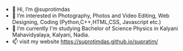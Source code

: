 - 👋 Hi, I’m @suprotimdas
- 👀 I’m interested in Photography, Photos and Video
Editing, Web Designing, Coding
(Python,C++,HTML,CSS,
Javascript etc.)
- 🌱 I’m currently I'm studying Bachelor of Science
Physics in Kalyani Mahavidyalaya, Kalyani, Nadia.
- 📫 visit my website https://suprotimdas.github.io/supratim/

<!---
suprotimdas/suprotimdas is a ✨ special ✨ repository because its `README.md` (this file) appears on your GitHub profile.
You can click the Preview link to take a look at your changes.
--->
